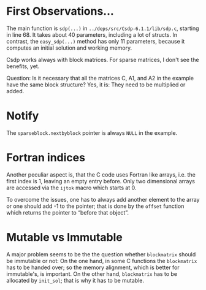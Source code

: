 # First Observations...

The main function is `sdp(...)` in `../deps/src/Csdp-6.1.1/lib/sdp.c`, starting in line 68.
It takes about 40 parameters, including a lot of structs.
In contrast, the `easy_sdp(...)` method has only 11 parameters, because it computes an initial solution and working memory.


Csdp works always with block matrices.
For sparse matrices, I don't see the benefits, yet.

Question: Is it necessary that all the matrices C, A1, and A2 in the example have the same block structure?
Yes, it is: They need to be multiplied or added.

# Notify
The `sparseblock.nextbyblock` pointer is always `NULL` in the example.


# Fortran indices
Another peculiar aspect is, that the C code uses Fortran like arrays, i.e. the first index is 1, leaving an empty entry before.
Only two dimensional arrays are accessed via the `ijtok` macro which starts at 0.

To overcome the issues, one has to always add another element to the array or one should add -1 to the pointer; that is done by the `offset` function which returns the pointer to “before that object”.


# Mutable vs Immutable
A major problem seems to be the the question whether `blockmatrix` should be immutable or not:
On the one hand, in some C functions the `blockmatrix` has to be handed over; so the memory alignment, which is better for immutable's, is important.
On the other hand, `blockmatrix` has to be allocated by `init_sol`; that is why it has to be mutable.
